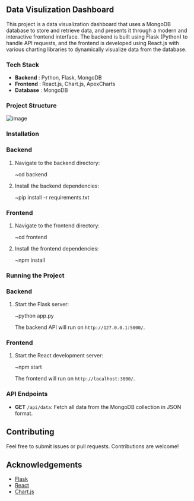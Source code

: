 ## Data Visulization Dashboard  
This project is a data visualization dashboard that uses a MongoDB database to store and retrieve data, and presents it through a modern and interactive frontend interface. The backend is built using Flask (Python) to handle API requests, and the frontend is developed using React.js with various charting libraries to dynamically visualize data from the database.

### Tech Stack

- **Backend** : Python, Flask, MongoDB
- **Frontend** : React.js, Chart.js, ApexCharts
- **Database** : MongoDB

### Project Structure
![image](https://github.com/user-attachments/assets/cab7bd1c-73d2-4040-8a85-2c5dfe04e832)

### Installation

### Backend

1. Navigate to the backend directory:

    ~cd backend


2. Install the backend dependencies:

    ~pip install -r requirements.txt


### Frontend

1. Navigate to the frontend directory:

    ~cd frontend


2. Install the frontend dependencies:

    ~npm install


### Running the Project

### Backend

1. Start the Flask server:

    ~python app.py

   The backend API will run on `http://127.0.0.1:5000/`.

### Frontend

1. Start the React development server:

    ~npm start

   The frontend will run on `http://localhost:3000/`.

### API Endpoints

- **GET** `/api/data`: Fetch all data from the MongoDB collection in JSON format.

## Contributing

Feel free to submit issues or pull requests. Contributions are welcome!

## Acknowledgements

- [Flask](https://flask.palletsprojects.com/)
- [React](https://reactjs.org/)
- [Chart.js](https://www.chartjs.org/)
